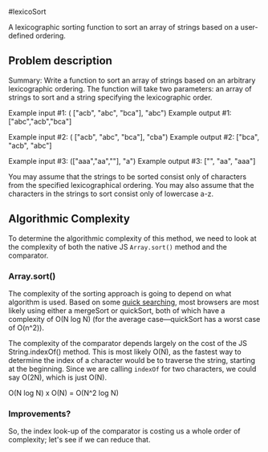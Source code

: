 #lexicoSort

A lexicographic sorting function to sort an array of strings based on a
user-defined ordering.

## Problem description

Summary: Write a function to sort an array of strings based on an arbitrary
lexicographic ordering. The function will take two parameters: an array of
strings to sort and a string specifying the lexicographic order.

Example input #1: ( ["acb", "abc", "bca"], "abc")
Example output #1: ["abc","acb","bca"]

Example input #2: ( ["acb", "abc", "bca"], "cba")
Example output #2: ["bca", "acb", "abc"]

Example input #3: (["aaa","aa",""], "a")
Example output #3: ["", "aa", "aaa"]

You may assume that the strings to be sorted consist only of characters from
the specified lexicographical ordering. You may also assume that the
characters in the strings to sort consist only of lowercase a-z.

## Algorithmic Complexity

To determine the algorithmic complexity of this method, we need to look at the
complexity of both the native JS `Array.sort()` method and the comparator.

### Array.sort()

The complexity of the sorting approach is going to depend on what algorithm is
used. Based on some [quick searching](http://stackoverflow.com/questions/234683/javascript-array-sort-implementation), most browsers are most likely using either
a mergeSort or quickSort, both of which have a complexity of O(N log N) (for the average case—quickSort has a worst case of O(n^2)).

The complexity of the comparator depends largely on the cost of the JS String.indexOf() method. This is most likely O(N), as the fastest way to determine the index of a character would be to traverse the string, starting at the beginning. Since we are calling `indexOf` for two characters, we could say O(2N), which is just O(N).

O(N log N) x O(N) = O(N^2 log N)

### Improvements?

So, the index look-up of the comparator is costing us a whole order of complexity; let's see if we can reduce that.
